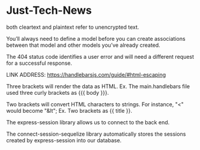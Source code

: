 # Just-Tech-News

both cleartext and plaintext refer to unencrypted text.

You’ll always need to define a model before you can create associations between that model and other models you’ve already created.

The 404 status code identifies a user error and will need a different request for a successful response.

LINK ADDRESS: https://handlebarsjs.com/guide/#html-escaping

Three brackets will render the data as HTML.
    Ex. The main.handlebars file used three curly brackets as {{{ body }}}.

Two brackets will convert HTML characters to strings. For instance, "<" would become "&lt";
    Ex. Two brackets as {{ title }}. 

The express-session library allows us to connect to the back end. 

The connect-session-sequelize library automatically stores the sessions created by express-session into our database.
